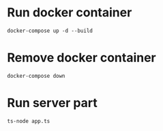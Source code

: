 # Run docker container

    docker-compose up -d --build

# Remove docker container

    docker-compose down

# Run server part 
    
    ts-node app.ts


